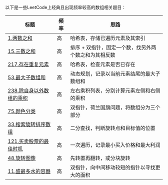 以下是一些LeetCode上经典且出现频率较高的数组相关题目：

| 标题                                                                                                            | 频率 | 思路                     |
|---------------------------------------------------------------------------------------------------------------|----|------------------------|
| [1.两数之和](https://leetcode.cn/problems/two-sum/description/)                   | 高  | 哈希表，存储已遍历元素及其索引              |
| [15.三数之和](https://leetcode.cn/problems/3sum/description/)                   | 高  | 排序 + 双指针，固定一个数，找另外两个数之和为其相反数              |
| [217.存在重复元素](https://leetcode.cn/problems/contains-duplicate/description/)                   | 高  | 哈希表，检查元素是否已存在              |
| [53.最大子数组和](https://leetcode.cn/problems/maximum-subarray/description/)                   | 高  | 动态规划，记录以当前元素结尾的最大子数组和              |
| [238.除自身以外数组的乘积](https://leetcode.cn/problems/product-of-array-except-self/description/)                   | 高  | 左右乘积列表，分别计算元素左侧和右侧的乘积              |
| [75.颜色分类](https://leetcode.cn/problems/sort-colors/description/)                   | 高  | 双指针，荷兰国旗问题，将数组分为三个部分              |
| [33.搜索旋转排序数组](https://leetcode.cn/problems/search-in-rotated-sorted-array/description/)                   | 高  | 二分查找，判断旋转点和目标值的位置              |
| [121.买卖股票的最佳时机](https://leetcode.cn/problems/best-time-to-buy-and-sell-stock/description/)                   | 高  | 一次遍历，记录最小买入价格和最大利润              |
| [48.旋转图像](https://leetcode.cn/problems/rotate-image/description/)                   | 高  | 先转置再翻转，或分块旋转              |
| [11.盛最多水的容器](https://leetcode.cn/problems/container-with-most-water/description/)                   | 高  | 双指针，向中间移动较短的指针以寻找更大的面积              | 